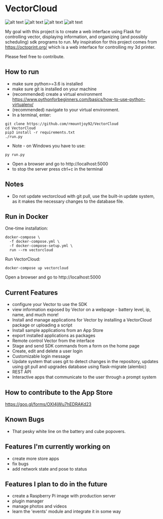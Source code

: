 # VectorCloud
![alt text](https://i.imgur.com/EHWi6R3.png)
![alt text](https://i.imgur.com/AMQkLEW.png)
![alt text](https://i.imgur.com/JoB45zZ.png)
![alt text](https://i.imgur.com/NSWr7W6.png)

My goal with this project is to create a web interface using Flask for controlling vector, displaying information, and organizing (and possibly scheduling) sdk programs to run. My inspiration for this project comes from https://octoprint.org/ which is a web interface for controlling my 3d printer.

Please feel free to contribute.

## How to run
* make sure python>=3.6 is installed
* make sure git is installed on your machine
* (recommended) create a virtual environment https://www.pythonforbeginners.com/basics/how-to-use-python-virtualenv/
* (recommended) navigate to your virtual environment.
* In a terminal, enter:
```
git clone https://github.com/rmountjoy92/VectorCloud
cd VectorCloud
pip3 install -r requirements.txt
./run.py
```
* Note - on Windows you have to use:
```
py run.py
```

* Open a browser and go to http://localhost:5000
* to stop the server press ctrl+c in the terminal

## Notes
* Do not update vectorcloud with git pull, use the built-in update system, as it makes the necessary changes to the database file.

## Run in Docker

One-time installation:
```
docker-compose \
  -f docker-compose.yml \
  -f docker-compose-setup.yml \
  run --rm vectorcloud
```

Run VectorCloud:
```
docker-compose up vectorcloud
```

Open a browser and go to http://localhost:5000


## Current Features
* configure your Vector to use the SDK
* view information exposed by Vector on a webpage - battery level, ip, name, and much more!
* Install and manage applications for Vector by installing a VectorCloud package or uploading a script
* Install sample applications from an App Store
* export installed applications as packages
* Remote control Vector from the interface
* Stage and send SDK commands from a form on the home page
* Create, edit and delete a user login
* Customizable login message
* Update system that uses git to detect changes in the repository, updates using git pull and upgrades database using flask-migrate (alembic)
* REST API
* Interactive apps that communicate to the user through a prompt system

## How to contribute to the App Store
https://goo.gl/forms/OXI4jWu7hEDRAKd23

## Known Bugs
* That pesky white line on the battery and cube popovers.


## Features I'm currently working on
* create more store apps
* fix bugs
* add network state and pose to status


## Features I plan to do in the future
* create a Raspberry Pi image with production server
* plugin manager
* manage photos and videos
* learn the 'events' module and integrate it in some way
